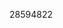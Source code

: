 [//]: # (Created by ./bin/manage_files.pl from ./species/Meloidogyne_arenaria/PRJEB8714/Meloidogyne_arenaria_PRJEB8714.publication.html on Thu Jun 11 13:44:38 2020)
28594822
